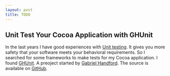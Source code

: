 ```yaml
---
layout: post
title: TODO
---
```


## Unit Test Your Cocoa Application with GHUnit

In the last years  I have good experiences with [Unit  testing][1]. It gives you
more  safety  that  your  software  meets your  behavioral  requirements.  So  I
searched for  some frameworks to  make tests for  my Cocoa application.  I found
[GHUnit][2].  A  preoject  started  by  [Gabriel  Handford][3].  The  source  is
available on [GitHub][4].

[1]: http://en.wikipedia.org/wiki/Unit_testing
[2]: http://rel.me/2009/02/21/unit-testing-for-mac-os-x-and-iphone-ghunit/
[3]: http://rel.me/
[4]: http://github.com/gabriel/gh-unit

